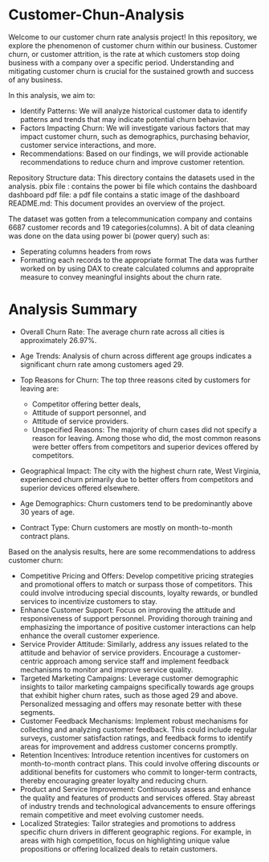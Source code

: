 # Customer-Chun-Analysis
Welcome to our customer churn rate analysis project! In this repository, we explore the phenomenon of customer churn within our business. Customer churn, or customer attrition, is the rate at which customers stop doing business with a company over a specific period. Understanding and mitigating customer churn is crucial for the sustained growth and success of any business.


In this analysis, we aim to:

* Identify Patterns: We will analyze historical customer data to identify patterns and trends that may indicate potential churn behavior.
* Factors Impacting Churn: We will investigate various factors that may impact customer churn, such as demographics, purchasing behavior, customer service interactions, and more.
* Recommendations: Based on our findings, we will provide actionable recommendations to reduce churn and improve customer retention.

Repository Structure
data: This directory contains the datasets used in the analysis.
pbix file : contains the power bi file which contains the dashboard 
dashboard pdf file: a pdf file contains a static image of the dashboard 
README.md: This document provides an overview of the project.

The dataset was gotten from a telecommunication company and contains 6687 customer records and 19 categories(columns). 
A bit of data cleaning was done on the data using power bi (power query) such as:
* Seperating columns headers from rows
* Formatting each records to the appropriate format
The data was further worked on by using DAX to create calculated columns and appropraite measure to convey meaningful insights about the churn rate.

# Analysis Summary 
* Overall Churn Rate: The average churn rate across all cities is approximately 26.97%.

* Age Trends: Analysis of churn across different age groups indicates a significant churn rate among customers aged 29.

* Top Reasons for Churn: The top three reasons cited by customers for leaving are:
    * Competitor offering better deals,
    * Attitude of support personnel, and
    * Attitude of service providers.
    * Unspecified Reasons: The majority of churn cases did not specify a reason for leaving. Among those who did, the most common reasons were better offers from competitors and superior 
        devices offered by competitors.

* Geographical Impact: The city with the highest churn rate, West Virginia, experienced churn primarily due to better offers from competitors and superior devices offered elsewhere.

* Age Demographics: Churn customers tend to be predominantly above 30 years of age.

* Contract Type: Churn customers are mostly on month-to-month contract plans.



Based on the analysis results, here are some recommendations to address customer churn:

* Competitive Pricing and Offers: Develop competitive pricing strategies and promotional offers to match or surpass those of competitors. This could involve introducing special discounts, loyalty rewards, or bundled services to incentivize customers to stay.
* Enhance Customer Support: Focus on improving the attitude and responsiveness of support personnel. Providing thorough training and emphasizing the importance of positive customer interactions can help enhance the overall customer experience.
* Service Provider Attitude: Similarly, address any issues related to the attitude and behavior of service providers. Encourage a customer-centric approach among service staff and implement feedback mechanisms to monitor and improve service quality.
* Targeted Marketing Campaigns: Leverage customer demographic insights to tailor marketing campaigns specifically towards age groups that exhibit higher churn rates, such as those aged 29 and above. Personalized messaging and offers may resonate better with these segments.
* Customer Feedback Mechanisms: Implement robust mechanisms for collecting and analyzing customer feedback. This could include regular surveys, customer satisfaction ratings, and feedback forms to identify areas for improvement and address customer concerns promptly.
* Retention Incentives: Introduce retention incentives for customers on month-to-month contract plans. This could involve offering discounts or additional benefits for customers who commit to longer-term contracts, thereby encouraging greater loyalty and reducing churn.
* Product and Service Improvement: Continuously assess and enhance the quality and features of products and services offered. Stay abreast of industry trends and technological advancements to ensure offerings remain competitive and meet evolving customer needs.
* Localized Strategies: Tailor strategies and promotions to address specific churn drivers in different geographic regions. For example, in areas with high competition, focus on highlighting unique value propositions or offering localized deals to retain customers.

  


